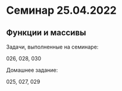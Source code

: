# Семинар 25.04.2022
## Функции и массивы
Задачи, выполненные на семинаре:

026, 028, 030

Домашнее задание:

025, 027, 029
